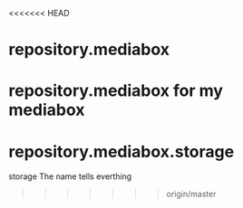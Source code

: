 <<<<<<< HEAD
# repository.mediabox
repository.mediabox for my mediabox
=======
# repository.mediabox.storage
storage
The name tells everthing
>>>>>>> origin/master
